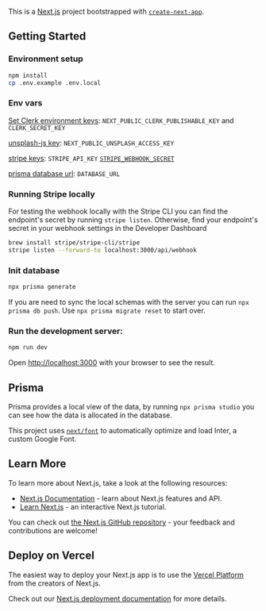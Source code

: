 This is a [Next.js](https://nextjs.org/) project bootstrapped with [`create-next-app`](https://github.com/vercel/next.js/tree/canary/packages/create-next-app).

## Getting Started

### Environment setup

```bash
npm install
cp .env.example .env.local
```

### Env vars

[Set Clerk environment keys](https://clerk.com/docs/quickstarts/nextjs#set-your-environment-variables):
`NEXT_PUBLIC_CLERK_PUBLISHABLE_KEY` and `CLERK_SECRET_KEY`

[unsplash-js key](https://www.npmjs.com/package/unsplash-js#unsplash):
`NEXT_PUBLIC_UNSPLASH_ACCESS_KEY`

[stripe keys](https://www.npmjs.com/package/stripe):
`STRIPE_API_KEY`
[`STRIPE_WEBHOOK_SECRET`](#running-stripe-locally)

[prisma database url](https://www.npmjs.com/package/prisma):
`DATABASE_URL`

### Running Stripe locally

For testing the webhook locally with the Stripe CLI you can find the endpoint's secret by running `stripe listen`. Otherwise, find your endpoint's secret in your webhook settings in the Developer Dashboard

```bash
brew install stripe/stripe-cli/stripe
stripe listen --forward-to localhost:3000/api/webhook
```

### Init database

```bash
npx prisma generate
```

If you are need to sync the local schemas with the server you can run `npx prisma db push`.
Use `npx prisma migrate reset` to start over.

### Run the development server:

```bash
npm run dev
```

Open [http://localhost:3000](http://localhost:3000) with your browser to see the result.

## Prisma

Prisma provides a local view of the data, by running `npx prisma studio` you can see how the data is allocated in the database.

This project uses [`next/font`](https://nextjs.org/docs/basic-features/font-optimization) to automatically optimize and load Inter, a custom Google Font.

## Learn More

To learn more about Next.js, take a look at the following resources:

- [Next.js Documentation](https://nextjs.org/docs) - learn about Next.js features and API.
- [Learn Next.js](https://nextjs.org/learn) - an interactive Next.js tutorial.

You can check out [the Next.js GitHub repository](https://github.com/vercel/next.js/) - your feedback and contributions are welcome!

## Deploy on Vercel

The easiest way to deploy your Next.js app is to use the [Vercel Platform](https://vercel.com/new?utm_medium=default-template&filter=next.js&utm_source=create-next-app&utm_campaign=create-next-app-readme) from the creators of Next.js.

Check out our [Next.js deployment documentation](https://nextjs.org/docs/deployment) for more details.
